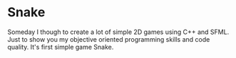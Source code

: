 # Snake
Someday I though to create a lot of simple 2D games using C++ and SFML. Just to show you my objective oriented programming skills and code quality. It's first simple game Snake.
